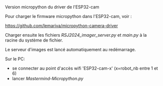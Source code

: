Version micropython du driver de l'ESP32-cam

Pour charger le firmware micropython dans l'ESP32-cam, voir :

https://github.com/lemariva/micropython-camera-driver

Charger ensuite les fichiers _RSJ2024_imager_server.py_ et _main.py_ à la racine du système de fichier.

Le serveur d'images est lancé automatiquement au redémarrage.

Sur le PC:
- se connecter au point d'accès wifi 'ESP32-cam-x' (x=robot_nb entre 1 et 6)
- lancer _Mastermind-Micropython.py_
